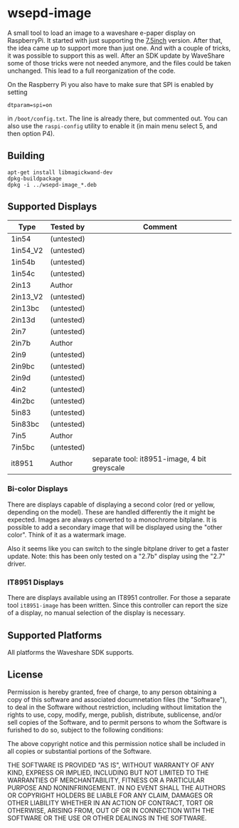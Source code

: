 # wsepd-image #

A small tool to load an image to a waveshare e-paper display on RaspberryPi.
It started with just supporting the
[7.5inch](https://www.waveshare.com/wiki/7.5inch_e-Paper_HAT) version. After
that, the idea came up to support more than just one. And with a couple of
tricks, it was possible to support this as well. After an SDK update by
WaveShare some of those tricks were not needed anymore, and the files could
be taken unchanged. This lead to a full reorganization of the code.

On the Raspberry Pi you also have to make sure that SPI is enabled by setting
```
dtparam=spi=on
```
in `/boot/config.txt`. The line is already there, but commented out. You can
also use the `raspi-config` utility to enable it (in main menu select 5, and
then option P4).

## Building ##

```
apt-get install libmagickwand-dev
dpkg-buildpackage
dpkg -i ../wsepd-image_*.deb
```

## Supported Displays ##

| Type     | Tested by  | Comment                                            |
| -------- | ---------- | -------------------------------------------------- |
| 1in54    | (untested) |                                                    |
| 1in54_V2 | (untested) |                                                    |
| 1in54b   | (untested) |                                                    |
| 1in54c   | (untested) |                                                    |
| 2in13    | Author     |                                                    |
| 2in13_V2 | (untested) |                                                    |
| 2in13bc  | (untested) |                                                    |
| 2in13d   | (untested) |                                                    |
| 2in7     | (untested) |                                                    |
| 2in7b    | Author     |                                                    |
| 2in9     | (untested) |                                                    |
| 2in9bc   | (untested) |                                                    |
| 2in9d    | (untested) |                                                    |
| 4in2     | (untested) |                                                    |
| 4in2bc   | (untested) |                                                    |
| 5in83    | (untested) |                                                    |
| 5in83bc  | (untested) |                                                    |
| 7in5     | Author     |                                                    |
| 7in5bc   | (untested) |                                                    |
| it8951   | Author     | separate tool: it8951-image, 4 bit greyscale       |

### Bi-color Displays ###

There are displays capable of displaying a second color (red or yellow,
depending on the model). These are handled differently the it might be
expected. Images are always converted to a monochrome bitplane. It is possible
to add a secondary image that will be displayed using the "other color". Think
of it as a watermark image.

Also it seems like you can switch to the single bitplane driver to get a
faster update. Note: this has been only tested on a "2.7b" display using the
"2.7" driver.

### IT8951 Displays ###

There are displays available using an IT8951 controller. For those a separate
tool `it8951-image` has been written. Since this controller can report the
size of a display, no manual selection of the display is necessary.

## Supported Platforms ##

All platforms the Waveshare SDK supports.

## License ##

Permission is hereby granted, free of charge, to any person obtaining a copy
of this software and associated documnetation files (the "Software"), to deal
in the Software without restriction, including without limitation the rights
to use, copy, modify, merge, publish, distribute, sublicense, and/or sell
copies of the Software, and to permit persons to  whom the Software is
furished to do so, subject to the following conditions:

The above copyright notice and this permission notice shall be included in
all copies or substantial portions of the Software.

THE SOFTWARE IS PROVIDED "AS IS", WITHOUT WARRANTY OF ANY KIND, EXPRESS OR
IMPLIED, INCLUDING BUT NOT LIMITED TO THE WARRANTIES OF MERCHANTABILITY,
FITNESS OR A PARTICULAR PURPOSE AND NONINFRINGEMENT. IN NO EVENT SHALL THE
AUTHORS OR COPYRIGHT HOLDERS BE LIABLE FOR ANY CLAIM, DAMAGES OR OTHER
LIABILITY WHETHER IN AN ACTION OF CONTRACT, TORT OR OTHERWISE, ARISING FROM,
OUT OF OR IN CONNECTION WITH THE SOFTWARE OR THE USE OR OTHER DEALINGS IN
THE SOFTWARE.
